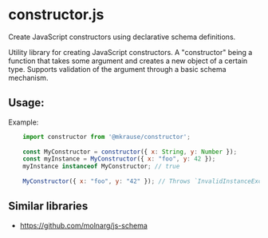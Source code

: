 
# constructor.js

Create JavaScript constructors using declarative schema definitions.

Utility library for creating JavaScript constructors. A "constructor" being a function that takes some argument and creates a new object of a certain type. Supports validation of the argument through a basic schema mechanism.


## Usage:

Example:

```js
    import constructor from '@mkrause/constructor';
    
    const MyConstructor = constructor({ x: String, y: Number });
    const myInstance = MyConstructor({ x: "foo", y: 42 });
    myInstance instanceof MyConstructor; // true
    
    MyConstructor({ x: "foo", y: "42" }); // Throws `InvalidInstanceException`
```


## Similar libraries

- https://github.com/molnarg/js-schema
